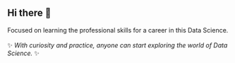 ## Hi there 👋
Focused on learning the professional skills for a career in this Data Science.\
\
✨ *With curiosity and practice, anyone can start exploring the world of Data Science.* ✨
<!--
**LeonardStepto/LeonardStepto** is a ✨ _special_ ✨ repository because its `README.md` (this file) appears on your GitHub profile.

Here are some ideas to get you started:

- 🔭 I’m currently working on ...
- 🌱 I’m currently learning ...
- 👯 I’m looking to collaborate on ...
- 🤔 I’m looking for help with ...
- 💬 Ask me about ...
- 📫 How to reach me: ...
- 😄 Pronouns: ...
- ⚡ Fun fact: ...
-->
